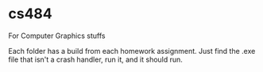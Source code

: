 # cs484
For Computer Graphics stuffs

Each folder has a build from each homework assignment. Just find the .exe file that isn't a crash handler, run it, and it should run.
